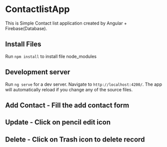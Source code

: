# ContactlistApp
This is Simple Contact list application created by Angular + Firebase(Database).

## Install Files
Run `npm install` to install file node_modules


## Development server

Run `ng serve` for a dev server. Navigate to `http://localhost:4200/`. The app will automatically reload if you change any of the source files.


## Add Contact - Fill the add contact form
## Update - Click on pencil edit icon
## Delete - Click on Trash icon to delete record
